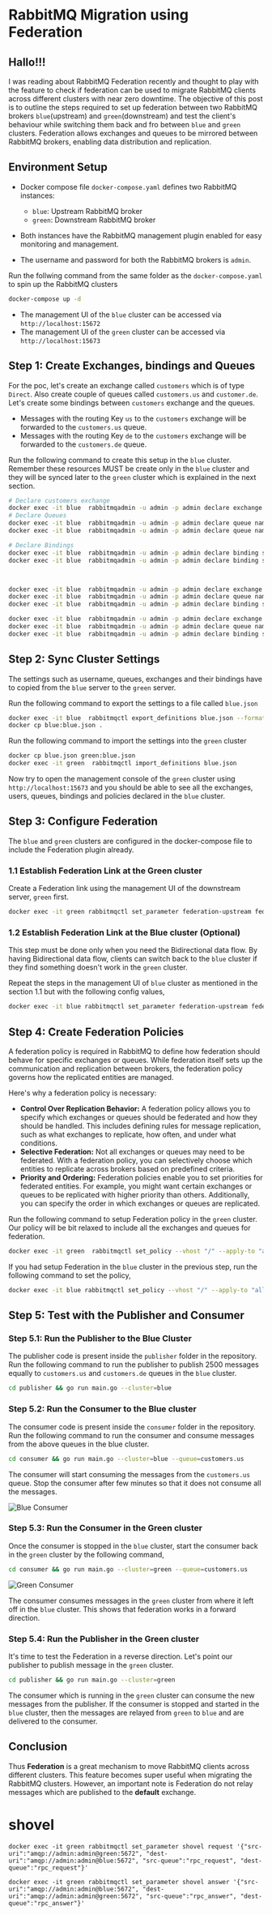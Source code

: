 # RabbitMQ Migration using Federation

## Hallo!!!

I was reading about RabbitMQ Federation recently and thought to play with the feature to check if federation can be used to migrate RabbitMQ clients across different clusters with near zero downtime. The objective of this post is to outline the steps required to set up federation between two RabbitMQ brokers `blue`(upstream) and `green`(downstream) and test the client's behaviour while switching them back and fro between `blue` and `green` clusters. Federation allows exchanges and queues to be mirrored between RabbitMQ brokers, enabling data distribution and replication.

## Environment Setup

- Docker compose file `docker-compose.yaml` defines two RabbitMQ instances:
    - `blue`: Upstream RabbitMQ broker
    - `green`: Downstream RabbitMQ broker

- Both instances have the RabbitMQ management plugin enabled for easy monitoring and management.
- The username and password for both the RabbitMQ brokers is `admin`.

Run the follwing command from the same folder as the `docker-compose.yaml` to spin up the RabbitMQ clusters
```bash
docker-compose up -d
```

- The management UI of the `blue` cluster can be accessed via `http://localhost:15672`
- The management UI of the `green` cluster can be accessed via `http://localhost:15673`

## Step 1: Create Exchanges, bindings and Queues

For the poc, let's create an exchange called `customers` which is of type `Direct`. Also create couple of queues called `customers.us` and `customer.de`.
Let's create some bindings between `customers` exchange and the queues.

- Messages with the routing Key `us` to the `customers` exchange will be forwarded to the `customers.us` queue.
- Messages with the routing Key `de` to the `customers` exchange will be forwarded to the `customers.de` queue.

Run the following command to create this setup in the `blue` cluster. Remember these resources MUST be create only in the `blue` cluster and they will be synced later to the `green` cluster which is explained in the next section.

```bash
# Declare customers exchange
docker exec -it blue  rabbitmqadmin -u admin -p admin declare exchange name=customers type=direct
# Declare Queues
docker exec -it blue  rabbitmqadmin -u admin -p admin declare queue name=customers.us durable=true
docker exec -it blue  rabbitmqadmin -u admin -p admin declare queue name=customers.de durable=true

# Declare Bindings
docker exec -it blue  rabbitmqadmin -u admin -p admin declare binding source=customers destination=customers.us routing_key=us
docker exec -it blue  rabbitmqadmin -u admin -p admin declare binding source=customers destination=customers.de routing_key=de



docker exec -it blue  rabbitmqadmin -u admin -p admin declare exchange name=rpc_requestexchange type=direct
docker exec -it blue  rabbitmqadmin -u admin -p admin declare queue name=rpc_request durable=true
docker exec -it blue  rabbitmqadmin -u admin -p admin declare binding source=rpc_requestexchange destination=rpc_request routing_key=rpc_request

docker exec -it blue  rabbitmqadmin -u admin -p admin declare exchange name=rpc_answerexchange type=direct
docker exec -it blue  rabbitmqadmin -u admin -p admin declare queue name=rpc_answer durable=true
docker exec -it blue  rabbitmqadmin -u admin -p admin declare binding source=rpc_answerexchange destination=rpc_answer routing_key=rpc_answer

```
## Step 2: Sync Cluster Settings

The settings such as username, queues, exchanges and their bindings have to copied from the `blue` server to the `green` server.

Run the following command to export the settings to a file called `blue.json`

```bash
docker exec -it blue  rabbitmqctl export_definitions blue.json --format json
docker cp blue:blue.json .
```

Run the following command to import the settings into the `green` cluster

```bash
docker cp blue.json green:blue.json
docker exec -it green  rabbitmqctl import_definitions blue.json
```

Now try to open the management console of the `green` cluster using `http://localhost:15673` and you should be able to see all the exchanges, users, queues, bindings and policies declared in the `blue` cluster.

## Step 3: Configure Federation

The `blue` and `green` clusters are configured in the docker-compose file to include the Federation plugin already. 

### 1.1 Establish Federation Link at the Green cluster

Create a Federation link using the management UI of the downstream server, `green` first.

```bash
docker exec -it green rabbitmqctl set_parameter federation-upstream federation-with-blue '{"uri":"amqp://admin:admin@blue:5672","expires":3600000, "exchange":".*"}'

```

### 1.2 Establish Federation Link at the Blue cluster (Optional)

This step must be done only when you need the Bidirectional data flow. By having Bidirectional data flow, clients can switch back to the `blue` cluster if they find something doesn't work in the `green` cluster.

Repeat the steps in the management UI of `blue` cluster as mentioned in the section 1.1 but with the following config values, 

```bash
docker exec -it blue rabbitmqctl set_parameter federation-upstream federation-with-green '{"uri":"amqp://admin:admin@green:5672","expires":3600000, "exchange":".*"}'
```

## Step 4: Create Federation Policies

A federation policy is required in RabbitMQ to define how federation should behave for specific exchanges or queues. While federation itself sets up the communication and replication between brokers, the federation policy governs how the replicated entities are managed.

Here's why a federation policy is necessary:

- **Control Over Replication Behavior:** A federation policy allows you to specify which exchanges or queues should be federated and how they should be handled. This includes defining rules for message replication, such as what exchanges to replicate, how often, and under what conditions.
- **Selective Federation:** Not all exchanges or queues may need to be federated. With a federation policy, you can selectively choose which entities to replicate across brokers based on predefined criteria.
- **Priority and Ordering:** Federation policies enable you to set priorities for federated entities. For example, you might want certain exchanges or queues to be replicated with higher priority than others. Additionally, you can specify the order in which exchanges or queues are replicated. 

Run the following command to setup Federation policy in the `green` cluster. Our policy will be bit relaxed to include all the exchanges and queues for federation.

```bash
docker exec -it green  rabbitmqctl set_policy --vhost "/" --apply-to "all" federation ".*" '{"federation-upstream-set": "all"}'
```

If you had setup Federation in the `blue` cluster in the previous step, run the following command to set the policy, 

```bash
docker exec -it blue rabbitmqctl set_policy --vhost "/" --apply-to "all" federation ".*" '{"federation-upstream-set": "all"}'
```

## Step 5: Test with the Publisher and Consumer

### Step 5.1: Run the Publisher to the Blue Cluster

The publisher code is present inside the `publisher` folder in the repository. Run the following command to run the publisher to publish 2500 messages equally to `customers.us` and `customers.de` queues in the `blue` cluster.

```bash
cd publisher && go run main.go --cluster=blue
```

### Step 5.2: Run the Consumer to the Blue cluster

The consumer code is present inside the `consumer` folder in the repository. Run the following command to run the consumer and consume messages from the above queues in the blue cluster.

```bash
cd consumer && go run main.go --cluster=blue --queue=customers.us
```

The consumer will start consuming the messages from the `customers.us` queue. Stop the consumer after few minutes so that it does not consume all the messages.

![Blue Consumer](./assets/consumer-blue.png)

### Step 5.3: Run the Consumer in the Green cluster

Once the consumer is stopped in the `blue` cluster, start the consumer back in the `green` cluster by the following command,

```bash
cd consumer && go run main.go --cluster=green --queue=customers.us
```

![Green Consumer](./assets/consumer-green.png)

The consumer consumes messages in the `green` cluster from where it left off in the `blue` cluster. This shows that federation works in a forward direction.

### Step 5.4: Run the Publisher in the Green cluster

It's time to test the Federation in a reverse direction. Let's point our publisher to publish message in the `green` cluster.

```bash
cd publisher && go run main.go --cluster=green
```

The consumer which is running in the `green` cluster can consume the new messages from the publisher. If the consumer is stopped and started in the `blue` cluster, then the messages are relayed from `green` to `blue` and are delivered to the consumer.

## Conclusion

Thus **Federation** is a great mechanism to move RabbitMQ clients across different clusters. This feature becomes super useful when migrating the RabbitMQ clusters. However, an important note is Federation do not relay messages which are published to the **default** exchange.

shovel
===
```
docker exec -it green rabbitmqctl set_parameter shovel request '{"src-uri":"amqp://admin:admin@green:5672", "dest-uri":"amqp://admin:admin@blue:5672", "src-queue":"rpc_request", "dest-queue":"rpc_request"}'

docker exec -it green rabbitmqctl set_parameter shovel answer '{"src-uri":"amqp://admin:admin@blue:5672", "dest-uri":"amqp://admin:admin@green:5672", "src-queue":"rpc_answer", "dest-queue":"rpc_answer"}'

```